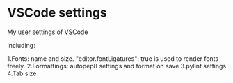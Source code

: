 # VSCode settings

My user settings of VSCode

including:

1.Fonts: name and size.
"editor.fontLigatures": true is used to render fonts freely.
2.Formattings: autopep8 settings and format on save
3.pylint settings
4.Tab size
